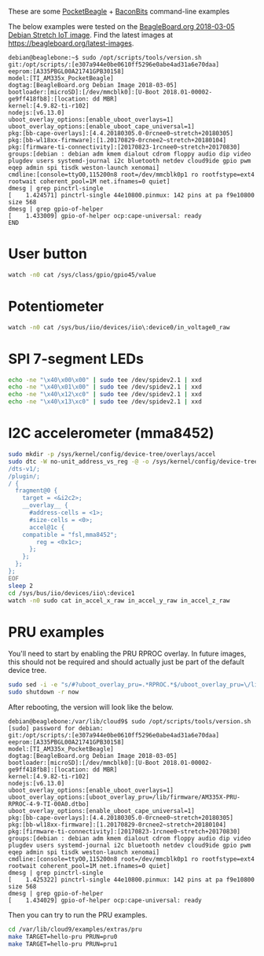 These are some [PocketBeagle](https://beagleboard.org/pocket) + [BaconBits](https://github.com/e-ale/BaconBitsCapeHW) command-line examples

The below examples were tested on the [BeagleBoard.org 2018-03-05 Debian Stretch IoT image](http://debian.beagleboard.org/images/bone-debian-9.3-iot-armhf-2018-03-05-4gb.img.xz). Find the latest images at https://beagleboard.org/latest-images.

```
debian@beaglebone:~$ sudo /opt/scripts/tools/version.sh
git:/opt/scripts/:[e307a944e0be0610ff5296e0abe4ad31a6e70daa]
eeprom:[A335PBGL00A21741GPB30158]
model:[TI_AM335x_PocketBeagle]
dogtag:[BeagleBoard.org Debian Image 2018-03-05]
bootloader:[microSD]:[/dev/mmcblk0]:[U-Boot 2018.01-00002-ge9ff418fb8]:[location: dd MBR]
kernel:[4.9.82-ti-r102]
nodejs:[v6.13.0]
uboot_overlay_options:[enable_uboot_overlays=1]
uboot_overlay_options:[enable_uboot_cape_universal=1]
pkg:[bb-cape-overlays]:[4.4.20180305.0-0rcnee0~stretch+20180305]
pkg:[bb-wl18xx-firmware]:[1.20170829-0rcnee2~stretch+20180104]
pkg:[firmware-ti-connectivity]:[20170823-1rcnee0~stretch+20170830]
groups:[debian : debian adm kmem dialout cdrom floppy audio dip video plugdev users systemd-journal i2c bluetooth netdev cloud9ide gpio pwm eqep admin spi tisdk weston-launch xenomai]
cmdline:[console=ttyO0,115200n8 root=/dev/mmcblk0p1 ro rootfstype=ext4 rootwait coherent_pool=1M net.ifnames=0 quiet]
dmesg | grep pinctrl-single
[    1.424571] pinctrl-single 44e10800.pinmux: 142 pins at pa f9e10800 size 568
dmesg | grep gpio-of-helper
[    1.433009] gpio-of-helper ocp:cape-universal: ready
END
```

# User button
```sh
watch -n0 cat /sys/class/gpio/gpio45/value
```

# Potentiometer
```sh
watch -n0 cat /sys/bus/iio/devices/iio\:device0/in_voltage0_raw
```

# SPI 7-segment LEDs
```sh
echo -ne "\x40\x00\x00" | sudo tee /dev/spidev2.1 | xxd
echo -ne "\x40\x01\x00" | sudo tee /dev/spidev2.1 | xxd
echo -ne "\x40\x12\xc0" | sudo tee /dev/spidev2.1 | xxd
echo -ne "\x40\x13\xc0" | sudo tee /dev/spidev2.1 | xxd
```

# I2C accelerometer (mma8452)
```sh
sudo mkdir -p /sys/kernel/config/device-tree/overlays/accel
sudo dtc -W no-unit_address_vs_reg -@ -o /sys/kernel/config/device-tree/overlays/accel/dtbo <<EOF
/dts-v1/;
/plugin/;
/ {
  fragment@0 {
    target = <&i2c2>;
    __overlay__ {
      #address-cells = <1>;
      #size-cells = <0>;
      accel@1c {
	compatible = "fsl,mma8452";
        reg = <0x1c>;
      };
    };
  };
};
EOF
sleep 2
cd /sys/bus/iio/devices/iio\:device1
watch -n0 sudo cat in_accel_x_raw in_accel_y_raw in_accel_z_raw 
```

# PRU examples
You'll need to start by enabling the PRU RPROC overlay. In future images, this should not be required and should actually just be part of the default device tree.

```sh
sudo sed -i -e "s/#?uboot_overlay_pru=.*RPROC.*$/uboot_overlay_pru=\/lib\/firmware\/AM335X-PRU-RPROC-4-9-TI-00A0.dtbo/;" /boot/uEnv.txt
sudo shutdown -r now
```

After rebooting, the version will look like the below.

```
debian@beaglebone:/var/lib/cloud9$ sudo /opt/scripts/tools/version.sh
[sudo] password for debian:
git:/opt/scripts/:[e307a944e0be0610ff5296e0abe4ad31a6e70daa]
eeprom:[A335PBGL00A21741GPB30158]
model:[TI_AM335x_PocketBeagle]
dogtag:[BeagleBoard.org Debian Image 2018-03-05]
bootloader:[microSD]:[/dev/mmcblk0]:[U-Boot 2018.01-00002-ge9ff418fb8]:[location: dd MBR]
kernel:[4.9.82-ti-r102]
nodejs:[v6.13.0]
uboot_overlay_options:[enable_uboot_overlays=1]
uboot_overlay_options:[uboot_overlay_pru=/lib/firmware/AM335X-PRU-RPROC-4-9-TI-00A0.dtbo]
uboot_overlay_options:[enable_uboot_cape_universal=1]
pkg:[bb-cape-overlays]:[4.4.20180305.0-0rcnee0~stretch+20180305]
pkg:[bb-wl18xx-firmware]:[1.20170829-0rcnee2~stretch+20180104]
pkg:[firmware-ti-connectivity]:[20170823-1rcnee0~stretch+20170830]
groups:[debian : debian adm kmem dialout cdrom floppy audio dip video plugdev users systemd-journal i2c bluetooth netdev cloud9ide gpio pwm eqep admin spi tisdk weston-launch xenomai]
cmdline:[console=ttyO0,115200n8 root=/dev/mmcblk0p1 ro rootfstype=ext4 rootwait coherent_pool=1M net.ifnames=0 quiet]
dmesg | grep pinctrl-single
[    1.425322] pinctrl-single 44e10800.pinmux: 142 pins at pa f9e10800 size 568
dmesg | grep gpio-of-helper
[    1.434029] gpio-of-helper ocp:cape-universal: ready
```

Then you can try to run the PRU examples.

```sh
cd /var/lib/cloud9/examples/extras/pru
make TARGET=hello-pru PRUN=pru0
make TARGET=hello-pru PRUN=pru1
```